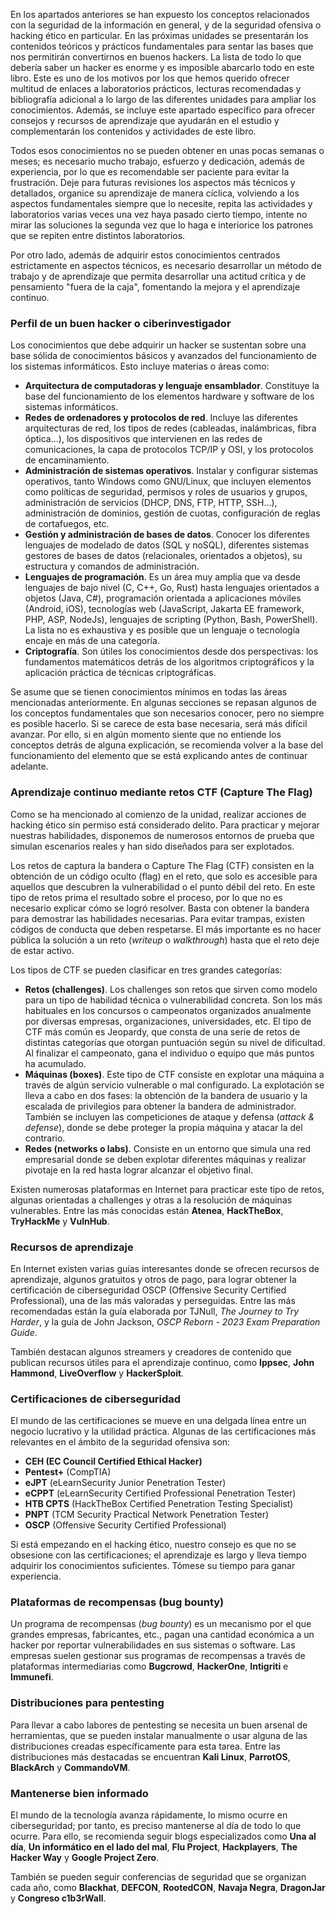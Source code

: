 En los apartados anteriores se han expuesto los conceptos relacionados con la seguridad de la información en general, y de la seguridad ofensiva o hacking ético en particular. En las próximas unidades se presentarán los contenidos teóricos y prácticos fundamentales para sentar las bases que nos permitirán convertirnos en buenos hackers. La lista de todo lo que debería saber un hacker es enorme y es imposible abarcarlo todo en este libro. Este es uno de los motivos por los que hemos querido ofrecer multitud de enlaces a laboratorios prácticos, lecturas recomendadas y bibliografía adicional a lo largo de las diferentes unidades para ampliar los conocimientos. Además, se incluye este apartado específico para ofrecer consejos y recursos de aprendizaje que ayudarán en el estudio y complementarán los contenidos y actividades de este libro.

Todos esos conocimientos no se pueden obtener en unas pocas semanas o meses; es necesario mucho trabajo, esfuerzo y dedicación, además de experiencia, por lo que es recomendable ser paciente para evitar la frustración. Deje para futuras revisiones los aspectos más técnicos y detallados, organice su aprendizaje de manera cíclica, volviendo a los aspectos fundamentales siempre que lo necesite, repita las actividades y laboratorios varias veces una vez haya pasado cierto tiempo, intente no mirar las soluciones la segunda vez que lo haga e interiorice los patrones que se repiten entre distintos laboratorios.

Por otro lado, además de adquirir estos conocimientos centrados estrictamente en aspectos técnicos, es necesario desarrollar un método de trabajo y de aprendizaje que permita desarrollar una actitud crítica y de pensamiento "fuera de la caja", fomentando la mejora y el aprendizaje continuo.

### Perfil de un buen hacker o ciberinvestigador

Los conocimientos que debe adquirir un hacker se sustentan sobre una base sólida de conocimientos básicos y avanzados del funcionamiento de los sistemas informáticos. Esto incluye materias o áreas como:

- **Arquitectura de computadoras y lenguaje ensamblador**. Constituye la base del funcionamiento de los elementos hardware y software de los sistemas informáticos.
- **Redes de ordenadores y protocolos de red**. Incluye las diferentes arquitecturas de red, los tipos de redes (cableadas, inalámbricas, fibra óptica...), los dispositivos que intervienen en las redes de comunicaciones, la capa de protocolos TCP/IP y OSI, y los protocolos de encaminamiento.
- **Administración de sistemas operativos**. Instalar y configurar sistemas operativos, tanto Windows como GNU/Linux, que incluyen elementos como políticas de seguridad, permisos y roles de usuarios y grupos, administración de servicios (DHCP, DNS, FTP, HTTP, SSH...), administración de dominios, gestión de cuotas, configuración de reglas de cortafuegos, etc.
- **Gestión y administración de bases de datos**. Conocer los diferentes lenguajes de modelado de datos (SQL y noSQL), diferentes sistemas gestores de bases de datos (relacionales, orientados a objetos), su estructura y comandos de administración.
- **Lenguajes de programación**. Es un área muy amplia que va desde lenguajes de bajo nivel (C, C++, Go, Rust) hasta lenguajes orientados a objetos (Java, C#), programación orientada a aplicaciones móviles (Android, iOS), tecnologías web (JavaScript, Jakarta EE framework, PHP, ASP, NodeJs), lenguajes de scripting (Python, Bash, PowerShell). La lista no es exhaustiva y es posible que un lenguaje o tecnología encaje en más de una categoría.
- **Criptografía**. Son útiles los conocimientos desde dos perspectivas: los fundamentos matemáticos detrás de los algoritmos criptográficos y la aplicación práctica de técnicas criptográficas.

Se asume que se tienen conocimientos mínimos en todas las áreas mencionadas anteriormente. En algunas secciones se repasan algunos de los conceptos fundamentales que son necesarios conocer, pero no siempre es posible hacerlo. Si se carece de esta base necesaria, será más difícil avanzar. Por ello, si en algún momento siente que no entiende los conceptos detrás de alguna explicación, se recomienda volver a la base del funcionamiento del elemento que se está explicando antes de continuar adelante.

### Aprendizaje continuo mediante retos CTF (Capture The Flag)

Como se ha mencionado al comienzo de la unidad, realizar acciones de hacking ético sin permiso está considerado delito. Para practicar y mejorar nuestras habilidades, disponemos de numerosos entornos de prueba que simulan escenarios reales y han sido diseñados para ser explotados.

Los retos de captura la bandera o Capture The Flag (CTF) consisten en la obtención de un código oculto (flag) en el reto, que solo es accesible para aquellos que descubren la vulnerabilidad o el punto débil del reto. En este tipo de retos prima el resultado sobre el proceso, por lo que no es necesario explicar cómo se logró resolver. Basta con obtener la bandera para demostrar las habilidades necesarias. Para evitar trampas, existen códigos de conducta que deben respetarse. El más importante es no hacer pública la solución a un reto (_writeup_ o _walkthrough_) hasta que el reto deje de estar activo.

Los tipos de CTF se pueden clasificar en tres grandes categorías:

- **Retos (challenges)**. Los challenges son retos que sirven como modelo para un tipo de habilidad técnica o vulnerabilidad concreta. Son los más habituales en los concursos o campeonatos organizados anualmente por diversas empresas, organizaciones, universidades, etc. El tipo de CTF más común es Jeopardy, que consta de una serie de retos de distintas categorías que otorgan puntuación según su nivel de dificultad. Al finalizar el campeonato, gana el individuo o equipo que más puntos ha acumulado.
- **Máquinas (boxes)**. Este tipo de CTF consiste en explotar una máquina a través de algún servicio vulnerable o mal configurado. La explotación se lleva a cabo en dos fases: la obtención de la bandera de usuario y la escalada de privilegios para obtener la bandera de administrador. También se incluyen las competiciones de ataque y defensa (_attack & defense_), donde se debe proteger la propia máquina y atacar la del contrario.
- **Redes (networks o labs)**. Consiste en un entorno que simula una red empresarial donde se deben explotar diferentes máquinas y realizar pivotaje en la red hasta lograr alcanzar el objetivo final.

Existen numerosas plataformas en Internet para practicar este tipo de retos, algunas orientadas a challenges y otras a la resolución de máquinas vulnerables. Entre las más conocidas están **Atenea**, **HackTheBox**, **TryHackMe** y **VulnHub**.

### Recursos de aprendizaje

En Internet existen varias guías interesantes donde se ofrecen recursos de aprendizaje, algunos gratuitos y otros de pago, para lograr obtener la certificación de ciberseguridad OSCP (Offensive Security Certified Professional), una de las más valoradas y perseguidas. Entre las más recomendadas están la guía elaborada por TJNull, _The Journey to Try Harder_, y la guía de John Jackson, _OSCP Reborn - 2023 Exam Preparation Guide_.

También destacan algunos streamers y creadores de contenido que publican recursos útiles para el aprendizaje continuo, como **Ippsec**, **John Hammond**, **LiveOverflow** y **HackerSploit**.

### Certificaciones de ciberseguridad

El mundo de las certificaciones se mueve en una delgada línea entre un negocio lucrativo y la utilidad práctica. Algunas de las certificaciones más relevantes en el ámbito de la seguridad ofensiva son:

- **CEH (EC Council Certified Ethical Hacker)**
- **Pentest+** (CompTIA)
- **eJPT** (eLearnSecurity Junior Penetration Tester)
- **eCPPT** (eLearnSecurity Certified Professional Penetration Tester)
- **HTB CPTS** (HackTheBox Certified Penetration Testing Specialist)
- **PNPT** (TCM Security Practical Network Penetration Tester)
- **OSCP** (Offensive Security Certified Professional)

Si está empezando en el hacking ético, nuestro consejo es que no se obsesione con las certificaciones; el aprendizaje es largo y lleva tiempo adquirir los conocimientos suficientes. Tómese su tiempo para ganar experiencia.

### Plataformas de recompensas (bug bounty)

Un programa de recompensas (_bug bounty_) es un mecanismo por el que grandes empresas, fabricantes, etc., pagan una cantidad económica a un hacker por reportar vulnerabilidades en sus sistemas o software. Las empresas suelen gestionar sus programas de recompensas a través de plataformas intermediarias como **Bugcrowd**, **HackerOne**, **Intigriti** e **Immunefi**.

### Distribuciones para pentesting

Para llevar a cabo labores de pentesting se necesita un buen arsenal de herramientas, que se pueden instalar manualmente o usar alguna de las distribuciones creadas específicamente para esta tarea. Entre las distribuciones más destacadas se encuentran **Kali Linux**, **ParrotOS**, **BlackArch** y **CommandoVM**.

### Mantenerse bien informado

El mundo de la tecnología avanza rápidamente, lo mismo ocurre en ciberseguridad; por tanto, es preciso mantenerse al día de todo lo que ocurre. Para ello, se recomienda seguir blogs especializados como **Una al día**, **Un informático en el lado del mal**, **Flu Project**, **Hackplayers**, **The Hacker Way** y **Google Project Zero**.

También se pueden seguir conferencias de seguridad que se organizan cada año, como **Blackhat**, **DEFCON**, **RootedCON**, **Navaja Negra**, **DragonJar** y **Congreso c1b3rWall**.


